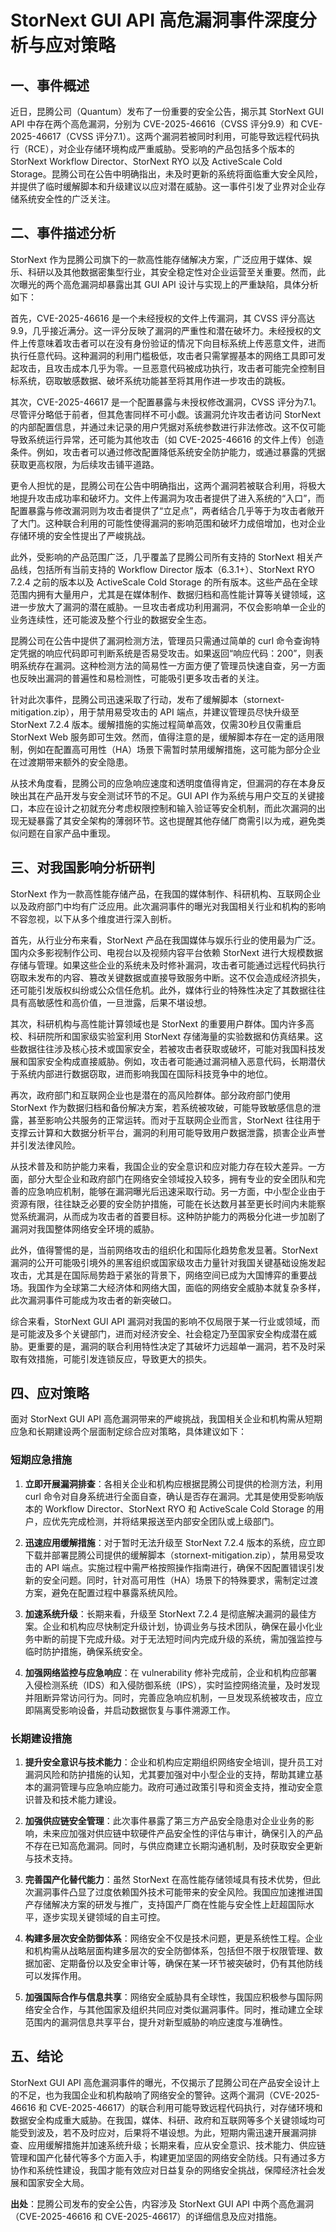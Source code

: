 # StorNext GUI API 高危漏洞事件深度分析与应对策略

## 一、事件概述

近日，昆腾公司（Quantum）发布了一份重要的安全公告，揭示其 StorNext GUI API 中存在两个高危漏洞，分别为 CVE-2025-46616（CVSS 评分9.9）和 CVE-2025-46617（CVSS 评分7.1）。这两个漏洞若被同时利用，可能导致远程代码执行（RCE），对企业存储环境构成严重威胁。受影响的产品包括多个版本的 StorNext Workflow Director、StorNext RYO 以及 ActiveScale Cold Storage。昆腾公司在公告中明确指出，未及时更新的系统将面临重大安全风险，并提供了临时缓解脚本和升级建议以应对潜在威胁。这一事件引发了业界对企业存储系统安全性的广泛关注。

## 二、事件描述分析

StorNext 作为昆腾公司旗下的一款高性能存储解决方案，广泛应用于媒体、娱乐、科研以及其他数据密集型行业，其安全稳定性对企业运营至关重要。然而，此次曝光的两个高危漏洞却暴露出其 GUI API 设计与实现上的严重缺陷，具体分析如下：

首先，CVE-2025-46616 是一个未经授权的文件上传漏洞，其 CVSS 评分高达9.9，几乎接近满分。这一评分反映了漏洞的严重性和潜在破坏力。未经授权的文件上传意味着攻击者可以在没有身份验证的情况下向目标系统上传恶意文件，进而执行任意代码。这种漏洞的利用门槛极低，攻击者只需掌握基本的网络工具即可发起攻击，且攻击成本几乎为零。一旦恶意代码被成功执行，攻击者可能完全控制目标系统，窃取敏感数据、破坏系统功能甚至将其用作进一步攻击的跳板。

其次，CVE-2025-46617 是一个配置暴露与未授权修改漏洞，CVSS 评分为7.1。尽管评分略低于前者，但其危害同样不可小觑。该漏洞允许攻击者访问 StorNext 的内部配置信息，并通过未记录的用户凭据对系统参数进行非法修改。这不仅可能导致系统运行异常，还可能为其他攻击（如 CVE-2025-46616 的文件上传）创造条件。例如，攻击者可以通过修改配置降低系统安全防护能力，或通过暴露的凭据获取更高权限，为后续攻击铺平道路。

更令人担忧的是，昆腾公司在公告中明确指出，这两个漏洞若被联合利用，将极大地提升攻击成功率和破坏力。文件上传漏洞为攻击者提供了进入系统的“入口”，而配置暴露与修改漏洞则为攻击者提供了“立足点”，两者结合几乎等于为攻击者敞开了大门。这种联合利用的可能性使得漏洞的影响范围和破坏力成倍增加，也对企业存储环境的安全性提出了严峻挑战。

此外，受影响的产品范围广泛，几乎覆盖了昆腾公司所有支持的 StorNext 相关产品线，包括所有当前支持的 Workflow Director 版本（6.3.1+）、StorNext RYO 7.2.4 之前的版本以及 ActiveScale Cold Storage 的所有版本。这些产品在全球范围内拥有大量用户，尤其是在媒体制作、数据归档和高性能计算等关键领域，这进一步放大了漏洞的潜在威胁。一旦攻击者成功利用漏洞，不仅会影响单一企业的业务连续性，还可能波及整个行业的数据安全生态。

昆腾公司在公告中提供了漏洞检测方法，管理员只需通过简单的 curl 命令查询特定凭据的响应代码即可判断系统是否易受攻击。如果返回“响应代码：200”，则表明系统存在漏洞。这种检测方法的简易性一方面方便了管理员快速自查，另一方面也反映出漏洞的普遍性和易检测性，可能吸引更多攻击者的关注。

针对此次事件，昆腾公司迅速采取了行动，发布了缓解脚本（stornext-mitigation.zip），用于禁用易受攻击的 API 端点，并建议管理员尽快升级至 StorNext 7.2.4 版本。缓解措施的实施过程简单高效，仅需30秒且仅需重启 StorNext Web 服务即可生效。然而，值得注意的是，缓解脚本存在一定的适用限制，例如在配置高可用性（HA）场景下需暂时禁用缓解措施，这可能为部分企业在过渡期带来额外的安全隐患。

从技术角度看，昆腾公司的应急响应速度和透明度值得肯定，但漏洞的存在本身反映出其在产品开发与安全测试环节的不足。GUI API 作为系统与用户交互的关键接口，本应在设计之初就充分考虑权限控制和输入验证等安全机制，而此次漏洞的出现无疑暴露了其安全架构的薄弱环节。这也提醒其他存储厂商需引以为戒，避免类似问题在自家产品中重现。

## 三、对我国影响分析研判

StorNext 作为一款高性能存储产品，在我国的媒体制作、科研机构、互联网企业以及政府部门中均有广泛应用。此次漏洞事件的曝光对我国相关行业和机构的影响不容忽视，以下从多个维度进行深入剖析。

首先，从行业分布来看，StorNext 产品在我国媒体与娱乐行业的使用最为广泛。国内众多影视制作公司、电视台以及视频内容平台依赖 StorNext 进行大规模数据存储与管理。如果这些企业的系统未及时修补漏洞，攻击者可能通过远程代码执行窃取未发布的内容、篡改关键数据或直接导致服务中断。这不仅会造成经济损失，还可能引发版权纠纷或公众信任危机。此外，媒体行业的特殊性决定了其数据往往具有高敏感性和高价值，一旦泄露，后果不堪设想。

其次，科研机构与高性能计算领域也是 StorNext 的重要用户群体。国内许多高校、科研院所和国家级实验室利用 StorNext 存储海量的实验数据和仿真结果。这些数据往往涉及核心技术或国家安全，若被攻击者获取或破坏，可能对我国科技发展和国家安全构成直接威胁。例如，攻击者可能通过漏洞植入恶意代码，长期潜伏于系统内部进行数据窃取，进而影响我国在国际科技竞争中的地位。

再次，政府部门和互联网企业也是潜在的高风险群体。部分政府部门使用 StorNext 作为数据归档和备份解决方案，若系统被攻破，可能导致敏感信息的泄露，甚至影响公共服务的正常运转。而对于互联网企业而言，StorNext 往往用于支撑云计算和大数据分析平台，漏洞的利用可能导致用户数据泄露，损害企业声誉并引发法律风险。

从技术普及和防护能力来看，我国企业的安全意识和应对能力存在较大差异。一方面，部分大型企业和政府部门在网络安全领域投入较多，拥有专业的安全团队和完善的应急响应机制，能够在漏洞曝光后迅速采取行动。另一方面，中小型企业由于资源有限，往往缺乏必要的安全防护措施，可能在长达数月甚至更长时间内未能察觉系统漏洞，从而成为攻击者的首要目标。这种防护能力的两极分化进一步加剧了漏洞对我国整体网络安全环境的威胁。

此外，值得警惕的是，当前网络攻击的组织化和国际化趋势愈发显著。StorNext 漏洞的公开可能吸引境外的黑客组织或国家级攻击力量针对我国关键基础设施发起攻击，尤其是在国际局势趋于紧张的背景下，网络空间已成为大国博弈的重要战场。我国作为全球第二大经济体和网络大国，面临的网络安全威胁本就复杂多样，此次漏洞事件可能成为攻击者的新突破口。

综合来看，StorNext GUI API 漏洞对我国的影响不仅局限于某一行业或领域，而是可能波及多个关键部门，进而对经济安全、社会稳定乃至国家安全构成潜在威胁。更重要的是，漏洞的联合利用特性决定了其破坏力远超单一漏洞，若不及时采取有效措施，可能引发连锁反应，导致更大的损失。

## 四、应对策略

面对 StorNext GUI API 高危漏洞带来的严峻挑战，我国相关企业和机构需从短期应急和长期建设两个层面制定综合应对策略，具体建议如下：

### 短期应急措施

1. **立即开展漏洞排查**：各相关企业和机构应根据昆腾公司提供的检测方法，利用 curl 命令对自身系统进行全面自查，确认是否存在漏洞。尤其是使用受影响版本的 Workflow Director、StorNext RYO 和 ActiveScale Cold Storage 的用户，应优先完成检测，并将结果报送至内部安全团队或上级部门。

2. **迅速应用缓解措施**：对于暂时无法升级至 StorNext 7.2.4 版本的系统，应立即下载并部署昆腾公司提供的缓解脚本（stornext-mitigation.zip），禁用易受攻击的 API 端点。实施过程中需严格按照操作指南进行，确保不因配置错误引发新的安全问题。同时，针对高可用性（HA）场景下的特殊要求，需制定过渡方案，避免在配置过程中暴露系统风险。

3. **加速系统升级**：长期来看，升级至 StorNext 7.2.4 是彻底解决漏洞的最佳方案。企业和机构应尽快制定升级计划，协调业务与技术团队，确保在最小化业务中断的前提下完成升级。对于无法短时间内完成升级的系统，需加强监控与临时防护措施，确保系统安全。

4. **加强网络监控与应急响应**：在 vulnerability 修补完成前，企业和机构应部署入侵检测系统（IDS）和入侵防御系统（IPS），实时监控网络流量，及时发现并阻断异常访问行为。同时，完善应急响应机制，一旦发现系统被攻击，应立即隔离受影响设备，并启动数据恢复与事件溯源工作。

### 长期建设措施

1. **提升安全意识与技术能力**：企业和机构应定期组织网络安全培训，提升员工对漏洞风险和防护措施的认知，尤其要加强对中小型企业的支持，帮助其建立基本的漏洞管理与应急响应能力。政府可通过政策引导和资金支持，推动安全意识普及和技术能力建设。

2. **加强供应链安全管理**：此次事件暴露了第三方产品安全隐患对企业业务的影响，未来应加强对供应链中软硬件产品安全性的评估与审计，确保引入的产品不存在已知高危漏洞。同时，与供应商建立长期沟通机制，及时获取安全更新与技术支持。

3. **完善国产化替代能力**：虽然 StorNext 在高性能存储领域具有技术优势，但此次漏洞事件凸显了过度依赖国外技术可能带来的安全风险。我国应加速推进国产存储解决方案的研发与推广，支持国产厂商在性能与安全性上赶超国际水平，逐步实现关键领域的自主可控。

4. **构建多层次安全防御体系**：网络安全不仅是技术问题，更是系统性工程。企业和机构需从战略层面构建多层次的安全防御体系，包括但不限于权限管理、数据加密、定期备份以及安全审计等，确保在某一环节被突破时，仍有其他防线可以发挥作用。

5. **加强国际合作与信息共享**：网络安全威胁具有全球性，我国应积极参与国际网络安全合作，与其他国家及组织共同应对类似漏洞事件。同时，推动建立全球范围内的漏洞信息共享平台，提升对新型威胁的响应速度与准确性。

## 五、结论

StorNext GUI API 高危漏洞事件的曝光，不仅揭示了昆腾公司在产品安全设计上的不足，也为我国企业和机构敲响了网络安全的警钟。这两个漏洞（CVE-2025-46616 和 CVE-2025-46617）的联合利用可能导致远程代码执行，对存储环境和数据安全构成重大威胁。在我国，媒体、科研、政府和互联网等多个关键领域均可能受到波及，若不及时应对，后果将不堪设想。为此，短期内需迅速开展漏洞排查、应用缓解措施并加速系统升级；长期来看，应从安全意识、技术能力、供应链管理和国产化替代等多个方面入手，构建更加坚固的网络安全防线。只有通过多方协作和系统性建设，我国才能有效应对日益复杂的网络安全挑战，保障经济社会发展和国家安全大局。

**出处**：昆腾公司发布的安全公告，内容涉及 StorNext GUI API 中两个高危漏洞（CVE-2025-46616 和 CVE-2025-46617）的详细信息及应对措施。